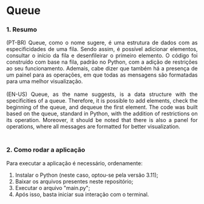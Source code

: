 # Queue

### 1. Resumo
<div align="justify">
  (PT-BR) Queue, como o nome sugere, é uma estrutura de dados com as especificidades de uma fila. Sendo assim, é possível adicionar elementos, consultar o início
  da fila e desenfileirar o primeiro elemento. O código foi construído com base na fila, padrão no Python, com a adição de restrições ao seu funcionamento. Ademais,
  cabe dizer que também há a presença de um painel para as operações, em que todas as mensagens são formatadas para uma melhor visualização.
  <br><br>
  (EN-US) Queue, as the name suggests, is a data structure with the specificities of a queue. Therefore, it is possible to add elements, check the beginning 
  of the queue, and dequeue the first element. The code was built based on the queue, standard in Python, with the addition of restrictions on its operation. 
  Moreover, it should be noted that there is also a panel for operations, where all messages are formatted for better visualization.
</div>

### <br>2. Como rodar a aplicação
Para executar a aplicação é necessário, ordenamente:
1. Instalar o Python (neste caso, optou-se pela versão 3.11);
2. Baixar os arquivos presentes neste repositório;
3. Executar o arquivo "main.py";
4. Após isso, basta iniciar sua interação com o terminal.
